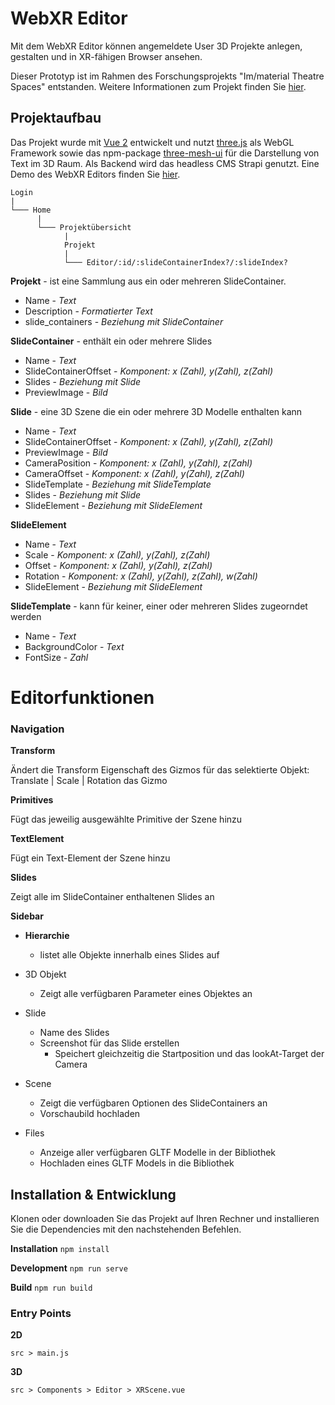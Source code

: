 # WebXR Editor
Mit dem WebXR Editor können angemeldete User 3D Projekte anlegen, gestalten und in XR-fähigen Browser ansehen.

Dieser Prototyp ist im Rahmen des Forschungsprojekts "Im/material Theatre Spaces" entstanden. Weitere Informationen zum Projekt finden Sie [hier](https://digital.dthg.de/).

## Projektaufbau
Das Projekt wurde mit [Vue 2](https://vuejs.org/) entwickelt und nutzt [three.js](https://threejs.org/) als WebGL Framework sowie das npm-package [three-mesh-ui](https://www.npmjs.com/package/three-mesh-ui) für die Darstellung von Text im 3D Raum. Als Backend wird das headless CMS Strapi genutzt. Eine Demo des WebXR Editors finden Sie [hier](http://developer.digital.dthg.de/tpXR/).

```
Login
|
└─── Home
      |
      └─── Projektübersicht
            |
            Projekt
            |
            └─── Editor/:id/:slideContainerIndex?/:slideIndex?
```

**Projekt** - ist eine Sammlung aus ein oder mehreren SlideContainer.
- Name - <em>Text</em>
- Description - <em>Formatierter Text</em>
- slide_containers - <em>Beziehung mit SlideContainer</em>

**SlideContainer** - enthält ein oder mehrere Slides
- Name - <em>Text</em>
- SlideContainerOffset - <em>Komponent: x (Zahl), y(Zahl), z(Zahl)</em>
- Slides - <em>Beziehung mit Slide</em>
- PreviewImage - <em>Bild</em>

**Slide** - eine 3D Szene die ein oder mehrere 3D Modelle enthalten kann
- Name - <em>Text</em>
- SlideContainerOffset - <em>Komponent: x (Zahl), y(Zahl), z(Zahl)</em>
- PreviewImage - <em>Bild</em>
- CameraPosition - <em>Komponent: x (Zahl), y(Zahl), z(Zahl)</em>
- CameraOffset - <em>Komponent: x (Zahl), y(Zahl), z(Zahl)</em>
- SlideTemplate - <em>Beziehung mit SlideTemplate</em>
- Slides - <em>Beziehung mit Slide</em>
- SlideElement - <em>Beziehung mit SlideElement</em>

**SlideElement** 
- Name - <em>Text</em>
- Scale - <em>Komponent: x (Zahl), y(Zahl), z(Zahl)</em>
- Offset - <em>Komponent: x (Zahl), y(Zahl), z(Zahl)</em>
- Rotation - <em>Komponent: x (Zahl), y(Zahl), z(Zahl), w(Zahl)</em>
- SlideElement - <em>Beziehung mit SlideElement</em>

**SlideTemplate** - kann für keiner, einer oder mehreren Slides zugeorndet werden
- Name - <em>Text</em>
- BackgroundColor - <em>Text</em>
- FontSize - <em>Zahl</em>

# Editorfunktionen
### Navigation
**Transform**

Ändert die Transform Eigenschaft des Gizmos für das selektierte Objekt: Translate | Scale | Rotation das Gizmo 

**Primitives**

Fügt das jeweilig ausgewählte Primitive der Szene hinzu

**TextElement**

Fügt ein Text-Element der Szene hinzu

**Slides**

Zeigt alle im SlideContainer enthaltenen Slides an

**Sidebar**
- **Hierarchie** 
  - listet alle Objekte innerhalb eines Slides auf
  
- 3D Objekt 
  - Zeigt alle verfügbaren Parameter eines Objektes an
- Slide
  - Name des Slides
  - Screenshot für das Slide erstellen
    - Speichert gleichzeitig die Startposition und das lookAt-Target der Camera 
- Scene
  - Zeigt die verfügbaren Optionen des SlideContainers an
  - Vorschaubild hochladen
- Files
  - Anzeige aller verfügbaren GLTF Modelle in der Bibliothek
  - Hochladen eines GLTF Models in die Bibliothek
  
## Installation & Entwicklung

Klonen oder downloaden Sie das Projekt auf Ihren Rechner und installieren Sie die Dependencies mit den nachstehenden Befehlen.

**Installation** `npm install`

**Development** `npm run serve`

**Build** `npm run build`

### Entry Points
**2D**

`src > main.js`

**3D**

`src > Components > Editor > XRScene.vue`
